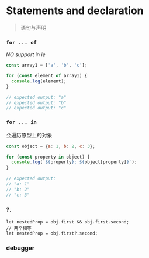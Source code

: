 # Statements and declaration

> 语句与声明

### `for ... of` 

*NO support in ie*

```javascript
const array1 = ['a', 'b', 'c'];

for (const element of array1) {
  console.log(element);
}

// expected output: "a"
// expected output: "b"
// expected output: "c"

```

### `for ... in`

会遍历原型上的对象

```javascript
const object = {a: 1, b: 2, c: 3};

for (const property in object) {
  console.log(`${property}: ${object[property]}`);
}
 
// expected output:
// "a: 1"
// "b: 2"
// "c: 3"
```

### ?.

```
let nestedProp = obj.first && obj.first.second;
// 两个相等
let nestedProp = obj.first?.second;

```

### debugger
